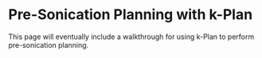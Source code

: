 # Pre-Sonication Planning with k-Plan

This page will eventually include a walkthrough for using k-Plan to perform pre-sonication planning.